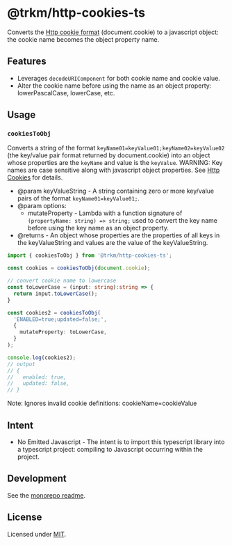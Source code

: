 # **@trkm/http-cookies-ts**

Converts the [Http cookie format](https://developer.mozilla.org/en-US/docs/web/api/document/cookie) (document.cookie) to a javascript object: the cookie name becomes the object property name.

## Features

* Leverages `decodeURIComponent` for both cookie name and cookie value.
* Alter the cookie name before using the name as an object property: lowerPascalCase, lowerCase, etc.

## Usage

### `cookiesToObj`

Converts a string of the format `keyName01=keyValue01;keyName02=keyValue02` (the key/value pair format returned by document.cookie) into an object whose properties are the `keyName` and value is the `keyValue`. WARNING: Key names are case sensitive along with javascript object properties. See [Http Cookies](https://developer.mozilla.org/en-US/docs/web/api/document/cookie) for details.

* @param keyValueString - A string containing zero or more key/value pairs of the format `keyName01=keyValue01;`.
* @param options:
  * mutateProperty - Lambda with a function signature of `(propertyName: string) => string;` used to convert the key name before using the key name as an object property.
* @returns - An object whose properties are the properties of all keys in the keyValueString and values are the value of the keyValueString.

```typescript
import { cookiesToObj } from '@trkm/http-cookies-ts';

const cookies = cookiesToObj(document.cookie);

// convert cookie name to lowercase
const toLowerCase = (input: string):string => {
  return input.toLowerCase();
}

const cookies2 = cookiesToObj(
  'ENABLED=true;updated=false;',
  {
    mutateProperty: toLowerCase,
  }
);

console.log(cookies2);
// output
// {
//   enabled: true,
//   updated: false,
// }
```

Note: Ignores invalid cookie definitions: cookieName=cookieValue

## Intent

* No Emitted Javascript - The intent is to import this typescript library into a typescript project: compiling to Javascript occurring within the project.

## Development

See the [monorepo readme](https://www.github.com/erichosick/trkm).

## License

Licensed under [MIT](./LICENSE.md).
